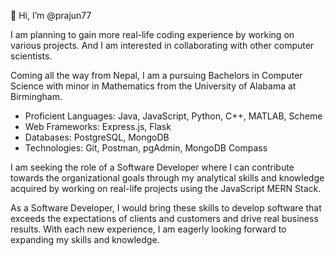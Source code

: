 👋 Hi, I’m @prajun77

I am planning to gain more real-life coding experience by working on various projects. And I am interested in collaborating with other computer scientists.

Coming all the way from Nepal, I am a pursuing Bachelors in Computer Science with minor in Mathematics from the University of Alabama at Birmingham.

- Proficient Languages: Java, JavaScript, Python, C++, MATLAB, Scheme 
- Web Frameworks: Express.js, Flask
- Databases: PostgreSQL, MongoDB
- Technologies: Git, Postman, pgAdmin, MongoDB Compass

I am seeking the role of a Software Developer where I can contribute towards the organizational goals through my analytical skills and knowledge acquired by working on real-life projects using the JavaScript MERN Stack.

As a Software Developer, I would bring these skills to develop software that exceeds the expectations of clients and customers and drive real business results. With each new experience, I am eagerly looking forward to expanding my skills and knowledge.



<!---
prajun77/prajun77 is a ✨ special ✨ repository because its `README.md` (this file) appears on your GitHub profile.
You can click the Preview link to take a look at your changes.
--->
